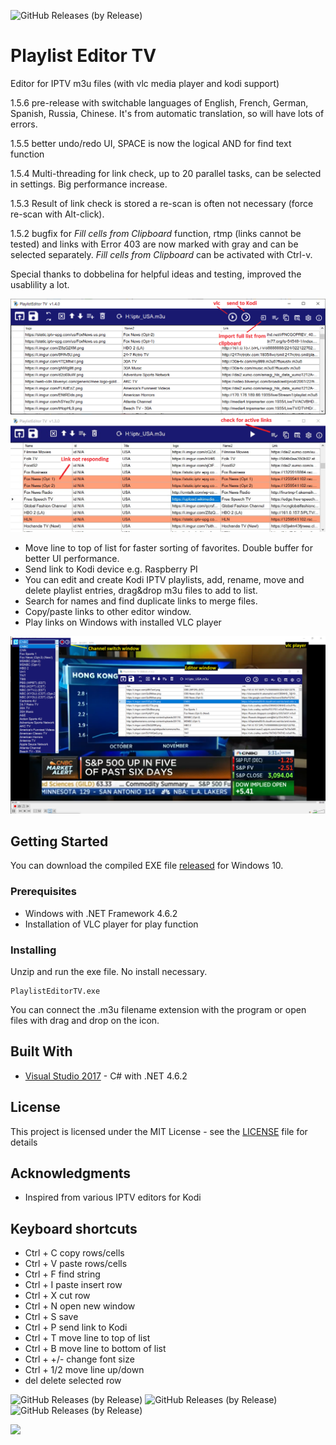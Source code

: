 
![GitHub Releases (by Release)](https://img.shields.io/github/downloads/Isayso/PlaylistEditorTV/total)


# Playlist Editor TV
Editor for IPTV m3u files (with vlc media player and kodi support)

1.5.6 pre-release with switchable languages of English, French, German, Spanish, Russia, Chinese. It's from automatic translation, so will have lots of errors. 

1.5.5 better undo/redo UI, SPACE is now the logical AND for find text function

1.5.4 Multi-threading for link check, up to 20 parallel tasks, can be selected in settings. Big performance increase. 

1.5.3 Result of link check is stored a re-scan is often not necessary (force re-scan with Alt-click).

1.5.2 bugfix for *Fill cells from Clipboard* function, rtmp (links cannot be tested) and links with Error 403 are now marked with gray and can be selected separately. *Fill cells from Clipboard* can be activated with Ctrl-v. 

 
  Special thanks to dobbelina for helpful ideas and testing, improved the usablility a lot. 

![UI](screenshot_1.4.PNG)
![UI](KodiPlaylistEditorTV1.3a.PNG)


- Move line to top of list for faster sorting of favorites. Double buffer for better UI performance.
- Send link to Kodi device e.g. Raspberry PI
- You can edit and create Kodi IPTV playlists, add, rename, move and delete playlist entries, drag&drop m3u files to add to list. 
- Search for names and find duplicate links to merge files. 
- Copy/paste links to other editor window. 
- Play links on Windows with installed VLC player 

![UI](player.png)



## Getting Started

You can download the compiled EXE file [released](https://github.com/Isayso/PlaylistEditorTV/releases) for Windows 10.  


### Prerequisites

- Windows with .NET Framework 4.6.2
- Installation of VLC player for play function 


### Installing

Unzip and run the exe file. No install necessary.


```
PlaylistEditorTV.exe
```


You can connect the .m3u filename extension with the program or open files with drag and drop on the icon.


## Built With

* [Visual Studio 2017](https://visualstudio.microsoft.com/) - C# with .NET 4.6.2


## License

This project is licensed under the MIT License - see the [LICENSE](LICENSE) file for details

## Acknowledgments

* Inspired from various IPTV editors for Kodi

## Keyboard shortcuts
- Ctrl + C copy rows/cells
- Ctrl + V paste rows/cells
- Ctrl + F find string
- Ctrl + I paste insert row
- Ctrl + X cut row
- Ctrl + N open new window
- Ctrl + S save
- Ctrl + P send link to Kodi
- Ctrl + T move line to top of list
- Ctrl + B move line to bottom of list
- Ctrl + +/- change font size
- Ctrl + 1/2 move line up/down
- del    delete selected row


![GitHub Releases (by Release)](https://img.shields.io/github/downloads/Isayso/PlaylistEditorTV/v1.5.4/total)
![GitHub Releases (by Release)](https://img.shields.io/github/downloads/Isayso/PlaylistEditorTV/v1.5.5/total)
![GitHub Releases (by Release)](https://img.shields.io/github/downloads/Isayso/PlaylistEditorTV/v1.5.6/total)

[![](https://www.paypalobjects.com/en_US/i/btn/btn_donate_SM.gif)](https://www.paypal.com/cgi-bin/webscr?cmd=_s-xclick&hosted_button_id=8FF26SM3X8UAN)


